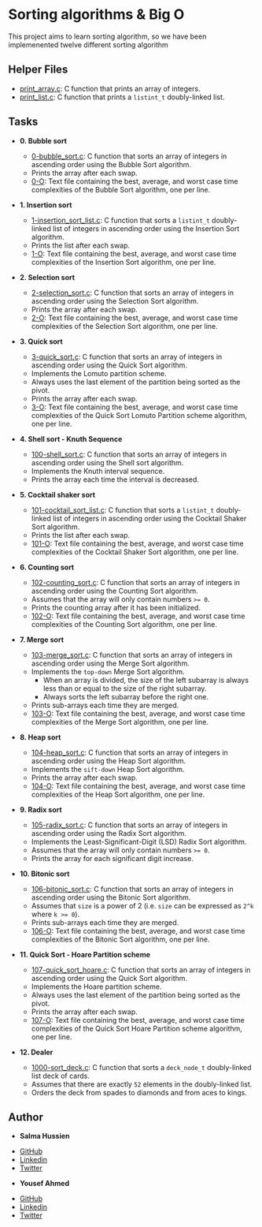 # Sorting algorithms & Big O
This project aims to learn sorting algorithm, so we have been implemenented twelve different sorting algorithm

## Helper Files

* [print_array.c](./print_array.c): C function that prints an array of
integers.
* [print_list.c](./print_list.c): C function that prints a `listint_t`
doubly-linked list.


## Tasks

* **0. Bubble sort**
    * [0-bubble_sort.c](./0-bubble_sort.c): C function that sorts an array of integers
      in ascending order using the Bubble Sort algorithm.
    * Prints the array after each swap.
    * [0-O](./0-O): Text file containing the best, average, and worst case time
      complexities of the Bubble Sort algorithm, one per line.

* **1. Insertion sort**
    * [1-insertion_sort_list.c](./1-insertion_sort_list.c): C function that sorts a
      `listint_t` doubly-linked list of integers in ascending order using the
      Insertion Sort algorithm.
    * Prints the list after each swap.
    * [1-O](./1-O): Text file containing the best, average, and worst case time
      complexities of the Insertion Sort algorithm, one per line.

* **2. Selection sort**
    * [2-selection_sort.c](./2-selection_sort.c): C function that sorts an array of
      integers in ascending order using the Selection Sort algorithm.
    * Prints the array after each swap.
    * [2-O](./2-O): Text file containing the best, average, and worst case time
      complexities of the Selection Sort algorithm, one per line.

* **3. Quick sort**
    * [3-quick_sort.c](./3-quick_sort.c): C function that sorts an array of
      integers in ascending order using the Quick Sort algorithm.
    * Implements the Lomuto partition scheme.
    * Always uses the last element of the partition being sorted as the pivot.
    * Prints the array after each swap.
    * [3-O](./3-O): Text file containing the best, average, and worst case time
      complexities of the Quick Sort Lomuto Partition scheme algorithm, one per line.

* **4. Shell sort - Knuth Sequence**
    * [100-shell_sort.c](./100-shell_sort.c): C function that sorts an array of
      integers in ascending order using the Shell sort algorithm.
    * Implements the Knuth interval sequence.
    * Prints the array each time the interval is decreased.

* **5. Cocktail shaker sort**
    * [101-cocktail_sort_list.c](./101-cocktail_sort_list.c): C function that sorts
      a `listint_t` doubly-linked list of integers in ascending order using the Cocktail Shaker
      Sort algorithm.
    * Prints the list after each swap.
    * [101-O](./101-O): Text file containing the best, average, and worst case time
      complexities of the Cocktail Shaker Sort algorithm, one per line.

* **6. Counting sort**
    * [102-counting_sort.c](./102-counting_sort.c): C function that sorts an array
      of integers in ascending order using the Counting Sort algorithm.
    * Assumes that the array will only contain numbers `>= 0`.
    * Prints the counting array after it has been initialized.
    * [102-O](./102-O): Text file containing the best, average, and worst case time
      complexities of the Counting Sort algorithm, one per line.

* **7. Merge sort**
    * [103-merge_sort.c](./103-merge_sort.c): C function that sorts an array of integers in
      ascending order using the Merge Sort algorithm.
    * Implements the `top-down` Merge Sort algorithm.
        * When an array is divided, the size of the left subarray is always less than
          or equal to the size of the right subarray.
        * Always sorts the left subarray before the right one.
    * Prints sub-arrays each time they are merged.
    * [103-O](./103-O): Text file containing the best, average, and worst case time
      complexities of the Merge Sort algorithm, one per line.

* **8. Heap sort**
    * [104-heap_sort.c](./104-heap_sort.c): C function that sorts an array of integers
      in ascending order using the Heap Sort algorithm.
    * Implements the `sift-down` Heap Sort algorithm.
    * Prints the array after each swap.
    * [104-O](./104-O): Text file containing the best, average, and worst case time
      complexities of the Heap Sort algorithm, one per line.

* **9. Radix sort**
    * [105-radix_sort.c](./105-radix_sort.c): C function that sorts an array of
      integers in ascending order using the Radix Sort algorithm.
    * Implements the Least-Significant-Digit (LSD) Radix Sort algorithm.
    * Assumes that the array will only contain numbers `>= 0`.
    * Prints the array for each significant digit increase.

* **10. Bitonic sort**
    * [106-bitonic_sort.c](./106-bitonic_sort.c): C function that sorts an array of integers
      in ascending order using the Bitonic Sort algorithm.
    * Assumes that `size` is a power of 2 (i.e. `size` can be expressed as `2^k`
      where `k >= 0`).
    * Prints sub-arrays each time they are merged.
    * [106-O](./106-O): Text file containing the best, average, and worst case time
      complexities of the Bitonic Sort algorithm, one per line.

* **11. Quick Sort - Hoare Partition scheme**
    * [107-quick_sort_hoare.c](./107-quick_sort_hoare.c): C function that sorts an array
      of integers in ascending order using the Quick Sort algorithm.
    * Implements the Hoare partition scheme.
    * Always uses the last element of the partition being sorted as the pivot.
    * Prints the array after each swap.
    * [107-O](./107-O): Text file containing the best, average, and worst case time
      complexities of the Quick Sort Hoare Partition scheme algorithm, one per line.

* **12. Dealer**
    * [1000-sort_deck.c](./1000-sort_deck.c): C function that sorts a `deck_node_t`
      doubly-linked list deck of cards.
    * Assumes that there are exactly `52` elements in the doubly-linked list.
    * Orders the deck from spades to diamonds and from aces to kings.

## Author
* **Salma Hussien**
- [GitHub](https://github.com/Sallmahussien)
- [Linkedin](https://www.linkedin.com/in/salma-ahmed-a13706218/)
- [Twitter](https://twitter.com/Sallmaahussien)

* **Yousef Ahmed**
- [GitHub](https://github.com/youssef-ahmmed)
- [Linkedin]( https://eg.linkedin.com/in/youssef-ahmmed29)
- [Twitter](https://twitter.com/jooahmmed)
